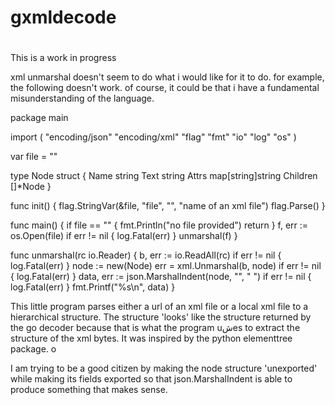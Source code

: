 
# gxmldecode
#
#

This is a work in progress

xml unmarshal doesn't seem to do what i would like for it to do. for
example, the following doesn't work. of course, it could be that i have
a fundamental misunderstanding of the language.

package main

import (
	"encoding/json"
	"encoding/xml"
	"flag"
	"fmt"
	"io"
	"log"
	"os"
)

var file = ""

type Node struct {
	Name     string
	Text     string
	Attrs    map[string]string
	Children []*Node
}

func init() {
	flag.StringVar(&file, "file", "", "name of an xml file")
	flag.Parse()
}

func main() {
	if file == "" {
		fmt.Println("no file provided")
		return
	}
	f, err := os.Open(file)
	if err != nil {
		log.Fatal(err)
	}
	unmarshal(f)
}

func unmarshal(rc io.Reader) {
	b, err := io.ReadAll(rc)
	if err != nil {
		log.Fatal(err)
	}
	node := new(Node)
	err = xml.Unmarshal(b, node)
	if err != nil {
		log.Fatal(err)
	}
	data, err := json.MarshalIndent(node, "", "	")
	if err != nil {
		log.Fatal(err)
	}
	fmt.Printf("%s\n", data)
}

This little program parses either a url of an xml file or a local xml
file to a hierarchical structure. The structure 'looks' like the
structure returned by the go decoder because that is what the program
uشes to extract the structure of the xml bytes. It was inspired by the python
elementtree package. o

I am trying to be a good citizen by making the node structure
'unexported' while making its fields exported so that json.MarshalIndent
is able to produce something that makes senѕe.



